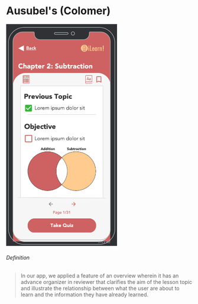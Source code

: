 # Ausubel's (Colomer)

<img src="../Images/overview.png" width="300" height="600"/>


###### Definition
>In our app, we applied a feature of an overview wherein it has an advance organizer in reviewer that clarifies the aim of the lesson topic and illustrate the relationship between what the user are about to learn and the information they have already learned.
